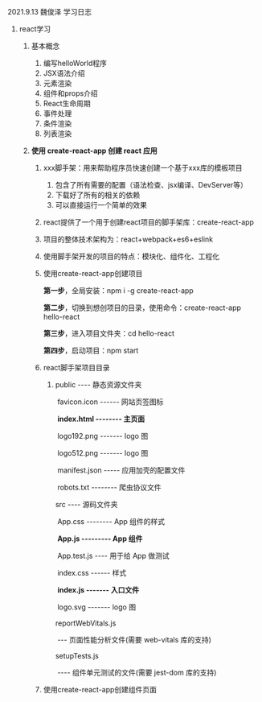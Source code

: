 2021.9.13 魏俊泽 学习日志

1. react学习

   1. 基本概念

      1. 编写helloWorld程序
      2. JSX语法介绍
      3. 元素渲染
      4. 组件和props介绍
      5. React生命周期
      6. 事件处理
      7. 条件渲染
      8. 列表渲染

   2. **使用 create-react-app 创建 react 应用**

      1. xxx脚手架：用来帮助程序员快速创建一个基于xxx库的模板项目

         1. 包含了所有需要的配置（语法检查、jsx编译、DevServer等）
         2. 下载好了所有的相关的依赖
         3. 可以直接运行一个简单的效果

      2. react提供了一个用于创建react项目的脚手架库：create-react-app

      3. 项目的整体技术架构为：react+webpack+es6+eslink

      4. 使用脚手架开发的项目的特点：模块化、组件化、工程化

      5. 使用create-react-app创建项目

         **第一步**，全局安装：npm i -g create-react-app 

         **第二步**，切换到想创项目的目录，使用命令：create-react-app hello-react 

         **第三步**，进入项目文件夹：cd hello-react 

         **第四步**，启动项目：npm start

      6. react脚手架项目目录

         1. public ---- 静态资源文件夹 

            ​	favicon.icon ------ 网站页签图标 

            ​	**index.html -------- 主页面** 

            ​	logo192.png ------- logo 图 

            ​	logo512.png ------- logo 图 

            ​	manifest.json ----- 应用加壳的配置文件 

            ​	robots.txt -------- 爬虫协议文件 

            src ---- 源码文件夹 

            ​	App.css -------- App 组件的样式 

            ​	**App.js --------- App 组件** 

            ​	App.test.js ---- 用于给 App 做测试 

            ​	index.css ------ 样式 

            ​	**index.js ------- 入口文件** 

            ​	logo.svg ------- logo 图 

            reportWebVitals.js 

            ​		--- 页面性能分析文件(需要 web-vitals 库的支持) 

            setupTests.js 

            ​		---- 组件单元测试的文件(需要 jest-dom 库的支持)

      7. 使用create-react-app创建组件页面

